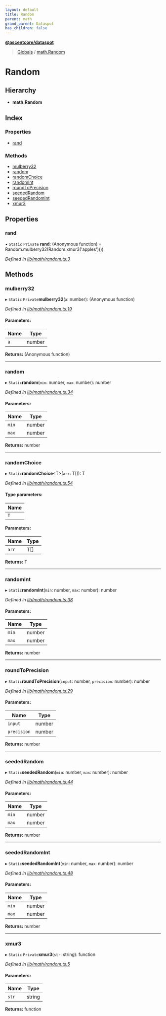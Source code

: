 ```yaml
---
layout: default
title: Random
parent: math
grand_parent: Dataspot
has_children: false
---
```


**[@ascentcore/dataspot](../README.md)**

> [Globals](../globals.md) / [math.Random](math_random)

# Random

## Hierarchy

* **math.Random**

## Index

### Properties

* [rand](math_random#rand)

### Methods

* [mulberry32](math_random#mulberry32)
* [random](math_random#random)
* [randomChoice](math_random#randomchoice)
* [randomInt](math_random#randomint)
* [roundToPrecision](math_random#roundtoprecision)
* [seededRandom](math_random#seededrandom)
* [seededRandomInt](math_random#seededrandomint)
* [xmur3](math_random#xmur3)

## Properties

### rand

▪ `Static` `Private` **rand**: (Anonymous function) = Random.mulberry32(Random.xmur3('apples')())

*Defined in [lib/math/random.ts:3](https://github.com/ascentcore/dataspot/blob/aa42404/lib/math/random.ts#L3)*

## Methods

### mulberry32

▸ `Static` `Private`**mulberry32**(`a`: number): (Anonymous function)

*Defined in [lib/math/random.ts:19](https://github.com/ascentcore/dataspot/blob/aa42404/lib/math/random.ts#L19)*

#### Parameters:

Name | Type |
------ | ------ |
`a` | number |

**Returns:** (Anonymous function)

___

### random

▸ `Static`**random**(`min`: number, `max`: number): number

*Defined in [lib/math/random.ts:34](https://github.com/ascentcore/dataspot/blob/aa42404/lib/math/random.ts#L34)*

#### Parameters:

Name | Type |
------ | ------ |
`min` | number |
`max` | number |

**Returns:** number

___

### randomChoice

▸ `Static`**randomChoice**\<T>(`arr`: T[]): T

*Defined in [lib/math/random.ts:54](https://github.com/ascentcore/dataspot/blob/aa42404/lib/math/random.ts#L54)*

#### Type parameters:

Name |
------ |
`T` |

#### Parameters:

Name | Type |
------ | ------ |
`arr` | T[] |

**Returns:** T

___

### randomInt

▸ `Static`**randomInt**(`min`: number, `max`: number): number

*Defined in [lib/math/random.ts:38](https://github.com/ascentcore/dataspot/blob/aa42404/lib/math/random.ts#L38)*

#### Parameters:

Name | Type |
------ | ------ |
`min` | number |
`max` | number |

**Returns:** number

___

### roundToPrecision

▸ `Static`**roundToPrecision**(`input`: number, `precision`: number): number

*Defined in [lib/math/random.ts:29](https://github.com/ascentcore/dataspot/blob/aa42404/lib/math/random.ts#L29)*

#### Parameters:

Name | Type |
------ | ------ |
`input` | number |
`precision` | number |

**Returns:** number

___

### seededRandom

▸ `Static`**seededRandom**(`min`: number, `max`: number): number

*Defined in [lib/math/random.ts:44](https://github.com/ascentcore/dataspot/blob/aa42404/lib/math/random.ts#L44)*

#### Parameters:

Name | Type |
------ | ------ |
`min` | number |
`max` | number |

**Returns:** number

___

### seededRandomInt

▸ `Static`**seededRandomInt**(`min`: number, `max`: number): number

*Defined in [lib/math/random.ts:48](https://github.com/ascentcore/dataspot/blob/aa42404/lib/math/random.ts#L48)*

#### Parameters:

Name | Type |
------ | ------ |
`min` | number |
`max` | number |

**Returns:** number

___

### xmur3

▸ `Static` `Private`**xmur3**(`str`: string): function

*Defined in [lib/math/random.ts:5](https://github.com/ascentcore/dataspot/blob/aa42404/lib/math/random.ts#L5)*

#### Parameters:

Name | Type |
------ | ------ |
`str` | string |

**Returns:** function
